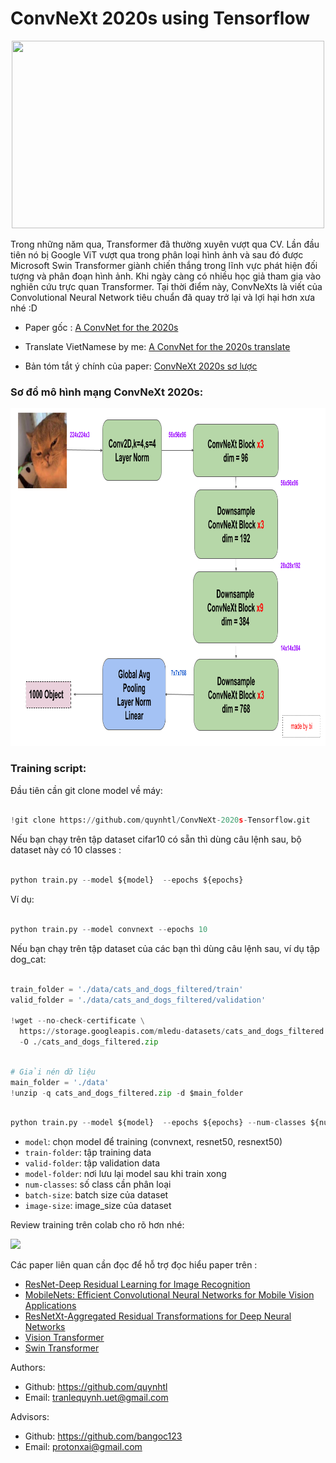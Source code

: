 # ConvNeXt 2020s using Tensorflow

<p align="center">
    <img src='https://scontent.xx.fbcdn.net/v/t1.15752-9/277853930_1139130046931071_7242626931798359416_n.png?stp=dst-png_s403x403&_nc_cat=111&ccb=1-5&_nc_sid=aee45a&_nc_ohc=dDjTJ9B7qlEAX-hK7-i&_nc_ad=z-m&_nc_cid=0&_nc_ht=scontent.xx&oh=03_AVIm6dItNCYnyH1KNOhMTIgbaQp8V1fFBtxGCUSDkmrr8g&oe=627F66EF' width=500 height=300 class="center">
</p>

Trong những năm qua, Transformer đã thường xuyên vượt qua CV. Lần đầu tiên nó bị Google ViT vượt qua trong phân loại hình ảnh và sau đó được Microsoft Swin Transformer giành chiến thắng trong lĩnh vực phát hiện đối tượng và phân đoạn hình ảnh. Khi ngày càng có nhiều học giả tham gia vào nghiên cứu trực quan Transformer. Tại thời điểm này, ConvNeXts là viết của Convolutional Neural Network tiêu chuẩn đã quay trở lại và lợi hại hơn xưa nhé :D




- Paper gốc : [A ConvNet for the 2020s](https://arxiv.org/abs/2201.03545)

- Translate VietNamese by me: [A ConvNet for the 2020s translate ](https://docs.google.com/document/d/10nPGRRUDybxll96e17RcDjnPkpTe2LfHWDWu7EWvpSQ/edit?usp=sharing)

- Bản tóm tắt ý chính của paper: [ConvNeXt 2020s sơ lược ](https://docs.google.com/document/d/1IoyAoVkJoccDNPd1csJ1SD3LWshVJb_sB1A3_ylDZf8/edit?usp=sharing)


### Sơ đồ mô hình mạng ConvNeXt 2020s: 

<p align="center">
<img src='./data/test/c4.png' width=960 height = 540 class="center">
</p>


### Training script:

Đầu tiên cần git clone model về máy:

```python

!git clone https://github.com/quynhtl/ConvNeXt-2020s-Tensorflow.git

```

 Nếu bạn chạy trên tập dataset cifar10 có sẵn thì dùng câu lệnh sau, bộ dataset này có 10 classes : 

```python

python train.py --model ${model}  --epochs ${epochs} 
```
Ví dụ:

```python

python train.py --model convnext --epochs 10 

``` 
Nếu bạn chạy trên tập dataset của các bạn thì dùng câu lệnh sau, ví dụ tập dog_cat:

```python

train_folder = './data/cats_and_dogs_filtered/train'
valid_folder = './data/cats_and_dogs_filtered/validation'

!wget --no-check-certificate \
  https://storage.googleapis.com/mledu-datasets/cats_and_dogs_filtered.zip \
  -O ./cats_and_dogs_filtered.zip

```
```python

# Giải nén dữ liệu
main_folder = './data'
!unzip -q cats_and_dogs_filtered.zip -d $main_folder

```

```python

python train.py --model ${model}  --epochs ${epochs} --num-classes ${num_classes} --train-folder ${train-folder  --valid-folder  ${valid-folder}

```
-  `model`: chọn model để training (convnext, resnet50, resnext50)
- `train-folder`: tập training data
- `valid-folder`: tập validation data
- `model-folder`: nơi lưu lại model sau khi train xong
- `num-classes`: số class cần phân loại 
- `batch-size`: batch size của dataset
- `image-size`: image_size của dataset

Review training trên colab cho rõ hơn nhé:

<a href="https://colab.research.google.com/drive/1f0w9hqypkrU12ggkD7q8EZMkfDAzEakj#scrollTo=oFrHbd-sR8Rv"><img src="https://storage.googleapis.com/protonx-cloud-storage/colab_favicon_256px.png" width=80> </a>

Các paper liên quan cần đọc để hỗ trợ đọc hiểu paper trên : 

- [ResNet-Deep Residual Learning for Image Recognition](https://arxiv.org/abs/1512.03385)
- [MobileNets: Efficient Convolutional Neural Networks for Mobile Vision Applications](https://arxiv.org/abs/1704.04861)
- [ResNetXt-Aggregated Residual Transformations for Deep Neural Networks](https://arxiv.org/abs/1611.05431)
- [Vision Transformer](https://paperswithcode.com/method/vision-transformer)
- [Swin Transformer](https://arxiv.org/abs/2103.14030)


Authors:
- Github: https://github.com/quynhtl
- Email: tranlequynh.uet@gmail.com

Advisors:

- Github: https://github.com/bangoc123
- Email: protonxai@gmail.com
<!-- Description about your project. Why do you choose to build this?  <--- **FIXME**

Slide about your project (if it's available) <--- **FIXME**

Architecture Image <--- **FIXME**



Advisors:
- Github: advisor github name <--- **FIXME**
- Email: advisor emails <--- **FIXME**

## I.  Set up environment
- Step 1: <--- **FIXME**

```python
conda env create -f environment.yml
```

- Step 2: <--- **FIXME**
```

```

- Step 3: <--- **FIXME**

```

``` 

## II.  Set up your dataset

- Guide user how to download your data and set the data pipeline <--- **FIXME**
- References: [NLP](https://github.com/bangoc123/transformer) and [CV](https://github.com/bangoc123/mlp-mixer)

## III. Training Process


**FIXME**

Training script:


```python

python train.py --epochs ${epochs} --input-lang en --target-lang vi --input-path ${path_to_en_text_file} --target-path ${path_to_vi_text_file}

```
**FIXME**

Example:

```python

!python train.py --train-folder ${train_folder} --valid-folder ${valid_folder} --num-classes 2 --patch-size 5 --image-size 150 --lr 0.0001 --epochs 200 --num-heads 12 

``` 
**FIXME**

There are some important arguments for the script you should consider when running it:

- `train-folder`: The folder of training data
- `valid-folder`: The folder of validation data
- ...

## IV. Predict Process

```bash
python predict.py --test-data ${link_to_test_data}
```

## V. Result and Comparision

**FIXME**

Your implementation
```
Epoch 7/10
782/782 [==============================] - 261s 334ms/step - loss: 0.8315 - acc: 0.8565 - val_loss: 0.8357 - val_acc: 0.7978
Epoch 8/10
782/782 [==============================] - 261s 334ms/step - loss: 0.3182 - acc: 0.8930 - val_loss: 0.6161 - val_acc: 0.8047
Epoch 9/10
782/782 [==============================] - 261s 333ms/step - loss: 1.1965 - acc: 0.8946 - val_loss: 3.9842 - val_acc: 0.7855
Epoch 10/10
782/782 [==============================] - 261s 333ms/step - loss: 0.4717 - acc: 0.8878 - val_loss: 0.4894 - val_acc: 0.8262

```

**FIXME**

Other architecture

```
Epoch 6/10
391/391 [==============================] - 115s 292ms/step - loss: 0.1999 - acc: 0.9277 - val_loss: 0.4719 - val_acc: 0.8130
Epoch 7/10
391/391 [==============================] - 114s 291ms/step - loss: 0.1526 - acc: 0.9494 - val_loss: 0.5224 - val_acc: 0.8318
Epoch 8/10
391/391 [==============================] - 115s 293ms/step - loss: 0.1441 - acc: 0.9513 - val_loss: 0.5811 - val_acc: 0.7875
```

Your comments about these results <--- **FIXME**


## VI. Running Test

When you want to modify the model, you need to run the test to make sure your change does not affect the whole system.

In the `./folder-name` **(FIXME)** folder please run:

```bash
pytest
``` -->



